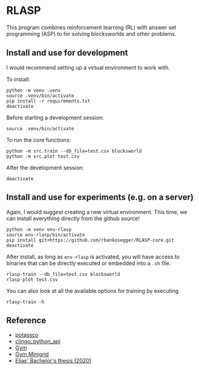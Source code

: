 # RLASP
This program combines reinforcement learning (RL) with answer set programming (ASP) to for solving blocksworlds and other problems.

## Install and use for development

I would recommend setting up a virtual environment to work with.

To install:

	python -m venv .venv
	source .venv/bin/activate
	pip install -r requirements.txt	
	deactivate
	
Before starting a development session:

	source .venv/bin/activate
	
To run the core functions:

	python -m src.train --db_file=test.csv blocksworld
	python -m src.plot test.csv
	
After the development session:

	deactivate
	
## Install and use for experiments (e.g. on a server)

Again, I would suggest creating a new virtual environment.
This time, we can install everything directly from the github source!
	
	python -m venv env-rlasp
	source env-rlasp/bin/activate
	pip install git+https://github.com/rbankosegger/RLASP-core.git
	deactivate
	
After install, as long as `env-rlasp` is activated, you will have access to binaries that can be directly executed or embedded into a `.sh` file.

	rlasp-train --db_file=test.csv blocksworld
	rlasp-plot test.csv

You can also look at all the available options for training by executing

	rlasp-train -h
	

## Reference

 * [potassco](https://potassco.org)
 * [clingo_python_api](https://potassco.org/clingo/#packages)
 * [Gym](http://gym.openai.com/)
 * [Gym Minigrid](https://github.com/maximecb/gym-minigrid)
 * [Elias' Bachelor's thesis (2020)](https://fuxgeist.com/thesis.pdf)
